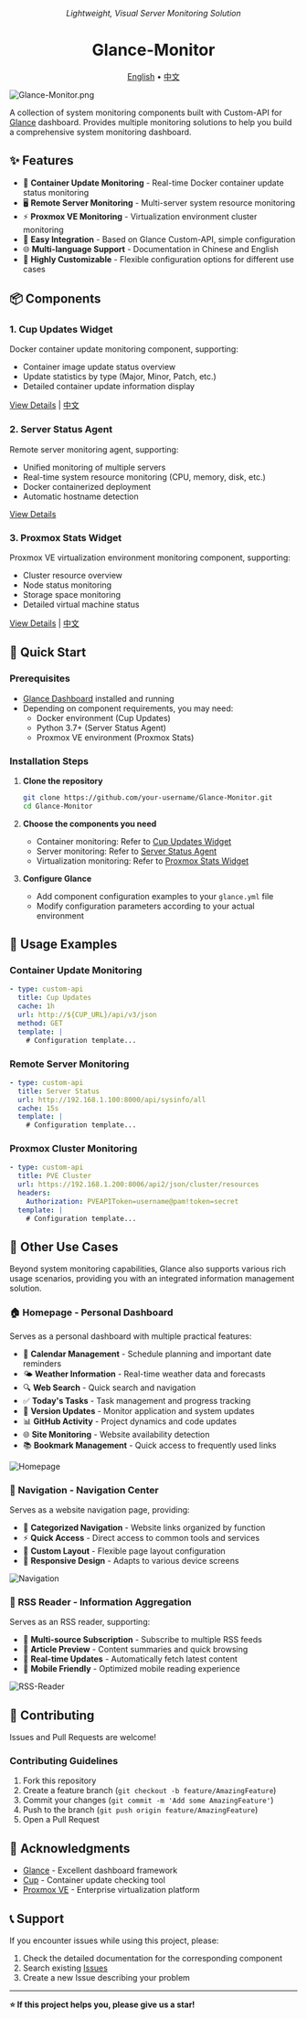 <p align="center"><em>Lightweight, Visual Server Monitoring Solution</em></p>
<h1 align="center">Glance-Monitor</h1>
<p align="center"><a href="./README_EN.md">English</a> • <a href="./README.md">中文</a></p>

![Glance-Monitor.png](./images/Glance-Monitor.png)

A collection of system monitoring components built with Custom-API for [Glance](https://github.com/glanceapp/glance) dashboard. Provides multiple monitoring solutions to help you build a comprehensive system monitoring dashboard.

## ✨ Features

- 🐳 **Container Update Monitoring** - Real-time Docker container update status monitoring
- 🖥️ **Remote Server Monitoring** - Multi-server system resource monitoring
- ⚡ **Proxmox VE Monitoring** - Virtualization environment cluster monitoring
- 🔧 **Easy Integration** - Based on Glance Custom-API, simple configuration
- 🌐 **Multi-language Support** - Documentation in Chinese and English
- 🎨 **Highly Customizable** - Flexible configuration options for different use cases

## 📦 Components

### 1. Cup Updates Widget
Docker container update monitoring component, supporting:
- Container image update status overview
- Update statistics by type (Major, Minor, Patch, etc.)
- Detailed container update information display

[View Details](./cup-updates-widget/README_EN.md) | [中文](./cup-updates-widget/README.md)

### 2. Server Status Agent
Remote server monitoring agent, supporting:
- Unified monitoring of multiple servers
- Real-time system resource monitoring (CPU, memory, disk, etc.)
- Docker containerized deployment
- Automatic hostname detection

[View Details](./server-stats-agent/README.md)

### 3. Proxmox Stats Widget
Proxmox VE virtualization environment monitoring component, supporting:
- Cluster resource overview
- Node status monitoring
- Storage space monitoring
- Detailed virtual machine status

[View Details](./proxmox-stats-widget/README_EN.md) | [中文](./proxmox-stats-widget/README.md)

## 🚀 Quick Start

### Prerequisites

- [Glance Dashboard](https://github.com/glanceapp/glance) installed and running
- Depending on component requirements, you may need:
  - Docker environment (Cup Updates)
  - Python 3.7+ (Server Status Agent)
  - Proxmox VE environment (Proxmox Stats)

### Installation Steps

1. **Clone the repository**
   ```bash
   git clone https://github.com/your-username/Glance-Monitor.git
   cd Glance-Monitor
   ```

2. **Choose the components you need**
   - Container monitoring: Refer to [Cup Updates Widget](./cup-updates-widget/README_EN.md)
   - Server monitoring: Refer to [Server Status Agent](./server-stats-agent/README.md)
   - Virtualization monitoring: Refer to [Proxmox Stats Widget](./proxmox-stats-widget/README_EN.md)

3. **Configure Glance**
   - Add component configuration examples to your `glance.yml` file
   - Modify configuration parameters according to your actual environment

## 📖 Usage Examples

### Container Update Monitoring
```yaml
- type: custom-api
  title: Cup Updates
  cache: 1h
  url: http://${CUP_URL}/api/v3/json
  method: GET
  template: |
    # Configuration template...
```

### Remote Server Monitoring
```yaml
- type: custom-api
  title: Server Status
  url: http://192.168.1.100:8000/api/sysinfo/all
  cache: 15s
  template: |
    # Configuration template...
```

### Proxmox Cluster Monitoring
```yaml
- type: custom-api
  title: PVE Cluster
  url: https://192.168.1.200:8006/api2/json/cluster/resources
  headers:
    Authorization: PVEAPIToken=username@pam!token=secret
  template: |
    # Configuration template...
```

## 🎯 Other Use Cases

Beyond system monitoring capabilities, Glance also supports various rich usage scenarios, providing you with an integrated information management solution.

### 🏠 Homepage - Personal Dashboard
Serves as a personal dashboard with multiple practical features:
- 📅 **Calendar Management** - Schedule planning and important date reminders
- 🌤️ **Weather Information** - Real-time weather data and forecasts
- 🔍 **Web Search** - Quick search and navigation
- ✅ **Today's Tasks** - Task management and progress tracking
- 🔄 **Version Updates** - Monitor application and system updates
- 📊 **GitHub Activity** - Project dynamics and code updates
- 🌐 **Site Monitoring** - Website availability detection
- 📚 **Bookmark Management** - Quick access to frequently used links

![Homepage](./images/Homepage.png)

### 🧭 Navigation - Navigation Center
Serves as a website navigation page, providing:
- 🎯 **Categorized Navigation** - Website links organized by function
- ⚡ **Quick Access** - Direct access to common tools and services
- 🎨 **Custom Layout** - Flexible page layout configuration
- 📱 **Responsive Design** - Adapts to various device screens

![Navigation](./images/Navigation.png)

### 📰 RSS Reader - Information Aggregation
Serves as an RSS reader, supporting:
- 📡 **Multi-source Subscription** - Subscribe to multiple RSS feeds
- 📖 **Article Preview** - Content summaries and quick browsing
- 🔄 **Real-time Updates** - Automatically fetch latest content
- 📱 **Mobile Friendly** - Optimized mobile reading experience

![RSS-Reader](./images/RSS-Reader.png)

## 🤝 Contributing

Issues and Pull Requests are welcome!

### Contributing Guidelines

1. Fork this repository
2. Create a feature branch (`git checkout -b feature/AmazingFeature`)
3. Commit your changes (`git commit -m 'Add some AmazingFeature'`)
4. Push to the branch (`git push origin feature/AmazingFeature`)
5. Open a Pull Request


## 🙏 Acknowledgments

- [Glance](https://github.com/glanceapp/glance) - Excellent dashboard framework
- [Cup](https://github.com/gethomepage/homepage) - Container update checking tool
- [Proxmox VE](https://www.proxmox.com/) - Enterprise virtualization platform

## 📞 Support

If you encounter issues while using this project, please:

1. Check the detailed documentation for the corresponding component
2. Search existing [Issues](../../issues)
3. Create a new Issue describing your problem

---

**⭐ If this project helps you, please give us a star!** 